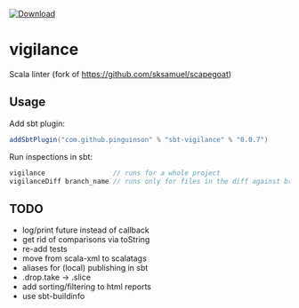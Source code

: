 [ ![Download](https://api.bintray.com/packages/pinguinson/sbt-plugins/sbt-vigilance/images/download.svg) ](https://bintray.com/pinguinson/sbt-plugins/sbt-vigilance/_latestVersion)

# vigilance
Scala linter (fork of https://github.com/sksamuel/scapegoat)

## Usage

Add sbt plugin:
```scala
addSbtPlugin("com.github.pinguinson" % "sbt-vigilance" % "0.0.7")
```

Run inspections in sbt:
```scala
vigilance                 // runs for a whole project
vigilanceDiff branch_name // runs only for files in the diff against branch_name
```

## TODO

- log/print future instead of callback
- get rid of comparisons via toString
- re-add tests
- move from scala-xml to scalatags
- aliases for (local) publishing in sbt
- .drop.take -> .slice
- add sorting/filtering to html reports
- use sbt-buildinfo
